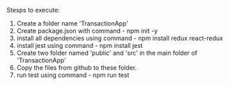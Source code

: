 Stesps to execute:

1. Create a folder name 'TransactionApp'
2. Create package.json with command -                    npm init -y
3. install all dependencies using command -             npm install redux react-redux
4. install jest using command -                          npm install jest
5. Create two folder named 'public' and 'src' in the main folder of 'TransactionApp'
6. Copy the files from github to these folder.
7. run test using command -                             npm run test
